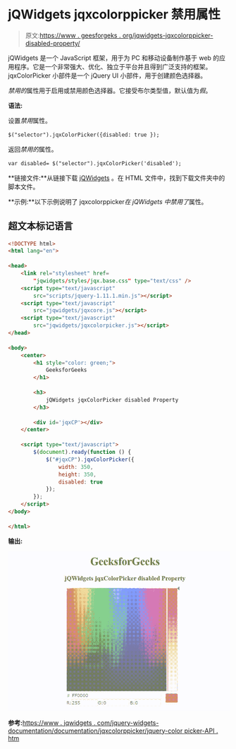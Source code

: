 # jQWidgets jqxcolorppicker 禁用属性

> 原文:[https://www . geesforgeks . org/jqwidgets-jqxcolorppicker-disabled-property/](https://www.geeksforgeeks.org/jqwidgets-jqxcolorpicker-disabled-property/)

jQWidgets 是一个 JavaScript 框架，用于为 PC 和移动设备制作基于 web 的应用程序。它是一个非常强大、优化、独立于平台并且得到广泛支持的框架。jqxColorPicker 小部件是一个 jQuery UI 小部件，用于创建颜色选择器。

*禁用的*属性用于启用或禁用颜色选择器。它接受布尔类型值，默认值为*假*。

**语法:**

设置*禁用*属性。

```html
$("selector").jqxColorPicker({disabled: true });
```

返回*禁用的*属性。

```html
var disabled= $("selector").jqxColorPicker('disabled');
```

**链接文件:**从链接下载 [jQWidgets](https://www.jqwidgets.com/download/) 。在 HTML 文件中，找到下载文件夹中的脚本文件。

> <link rel="”stylesheet”" href="”jqwidgets/styles/jqx.base.css”" type="”text/css”">

**示例:**以下示例说明了 jqxcolorppicker*在 jQWidgets 中禁用了*属性。

## 超文本标记语言

```html
<!DOCTYPE html>
<html lang="en">

<head>
    <link rel="stylesheet" href=
        "jqwidgets/styles/jqx.base.css" type="text/css" />
    <script type="text/javascript" 
        src="scripts/jquery-1.11.1.min.js"></script>
    <script type="text/javascript" 
        src="jqwidgets/jqxcore.js"></script>
    <script type="text/javascript" 
        src="jqwidgets/jqxcolorpicker.js"></script>
</head>

<body>
    <center>
        <h1 style="color: green;">
            GeeksforGeeks
        </h1>

        <h3>
            jQWidgets jqxColorPicker disabled Property
        </h3>

        <div id='jqxCP'></div>
    </center>

    <script type="text/javascript">
        $(document).ready(function () {
            $("#jqxCP").jqxColorPicker({ 
                width: 350, 
                height: 350,
                disabled: true
            });
        });
    </script>
</body>

</html>
```

**输出:**

![](img/d444d7a1352cf6ff6312b0fc95f674a5.png)

**参考:**[https://www . jqwidgets . com/jquery-widgets-documentation/documentation/jqxcolorppicker/jquery-color picker-API . htm](https://www.jqwidgets.com/jquery-widgets-documentation/documentation/jqxcolorpicker/jquery-colorpicker-api.htm)